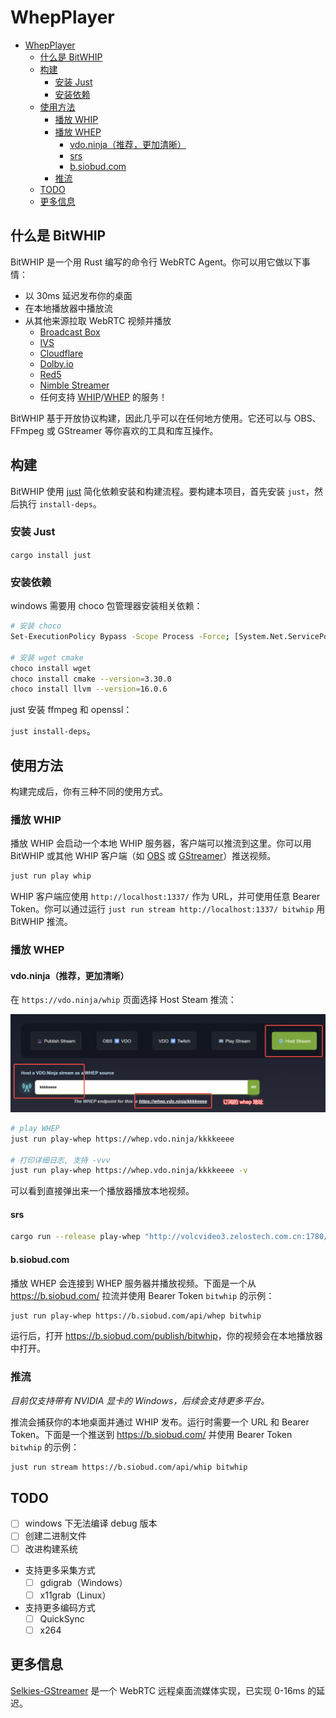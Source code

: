 # WhepPlayer

- [WhepPlayer](#whepplayer)
  - [什么是 BitWHIP](#什么是-bitwhip)
  - [构建](#构建)
    - [安装 Just](#安装-just)
    - [安装依赖](#安装依赖)
  - [使用方法](#使用方法)
    - [播放 WHIP](#播放-whip)
    - [播放 WHEP](#播放-whep)
      - [vdo.ninja（推荐，更加清晰）](#vdoninja推荐更加清晰)
      - [srs](#srs)
      - [b.siobud.com](#bsiobudcom)
    - [推流](#推流)
  - [TODO](#todo)
  - [更多信息](#更多信息)

## 什么是 BitWHIP

BitWHIP 是一个用 Rust 编写的命令行 WebRTC Agent。你可以用它做以下事情：

- 以 30ms 延迟发布你的桌面
- 在本地播放器中播放流
- 从其他来源拉取 WebRTC 视频并播放
  - [Broadcast Box](https://github.com/glimesh/broadcast-box)
  - [IVS](https://aws.amazon.com/ivs/)
  - [Cloudflare](https://developers.cloudflare.com/stream/webrtc-beta/)
  - [Dolby.io](https://docs.dolby.io/streaming-apis/reference/whip_whippublish)
  - [Red5](https://www.red5.net/docs/special/user-guide/whip-whep-configuration/)
  - [Nimble Streamer](https://softvelum.com/nimble/)
  - 任何支持 [WHIP](https://datatracker.ietf.org/doc/draft-ietf-wish-whip/)/[WHEP](https://datatracker.ietf.org/doc/draft-murillo-whep/) 的服务！

BitWHIP 基于开放协议构建，因此几乎可以在任何地方使用。它还可以与 OBS、FFmpeg 或 GStreamer 等你喜欢的工具和库互操作。

## 构建

BitWHIP 使用 [just](https://github.com/casey/just) 简化依赖安装和构建流程。要构建本项目，首先安装 `just`，然后执行 `install-deps`。

### 安装 Just

`cargo install just`

### 安装依赖

windows 需要用 choco 包管理器安装相关依赖：

```bash
# 安装 choco
Set-ExecutionPolicy Bypass -Scope Process -Force; [System.Net.ServicePointManager]::SecurityProtocol = [System.Net.ServicePointManager]::SecurityProtocol -bor 3072; iex ((New-Object System.Net.WebClient).DownloadString('https://community.chocolatey.org/install.ps1'))

# 安装 wget cmake
choco install wget
choco install cmake --version=3.30.0
choco install llvm --version=16.0.6
```

just 安装 ffmpeg 和 openssl：

`just install-deps`。

## 使用方法

构建完成后，你有三种不同的使用方式。

### 播放 WHIP

播放 WHIP 会启动一个本地 WHIP 服务器，客户端可以推流到这里。你可以用 BitWHIP 或其他 WHIP 客户端（如 [OBS](https://obsproject.com/) 或 [GStreamer](https://gstreamer.freedesktop.org/)）推送视频。

```bash
just run play whip
```

WHIP 客户端应使用 `http://localhost:1337/` 作为 URL，并可使用任意 Bearer Token。你可以通过运行 `just run stream http://localhost:1337/ bitwhip` 用 BitWHIP 推流。

### 播放 WHEP

#### vdo.ninja（推荐，更加清晰）

在 `https://vdo.ninja/whip` 页面选择 Host Steam 推流：

![vdo.ninja-host-stream](./image/vdo.ninja-host-stream.png)

```bash
# play WHEP
just run play-whep https://whep.vdo.ninja/kkkkeeee

# 打印详细日志, 支持 -vvv
just run play-whep https://whep.vdo.ninja/kkkkeeee -v
```

可以看到直接弹出来一个播放器播放本地视频。

#### srs

```bash
cargo run --release play-whep "http://volcvideo3.zelostech.com.cn:1780/rtc/v1/whep/?app=live&stream=ZL12353/bleft"
```

#### b.siobud.com

播放 WHEP 会连接到 WHEP 服务器并播放视频。下面是一个从 <https://b.siobud.com/> 拉流并使用 Bearer Token `bitwhip` 的示例：

```bash
just run play-whep https://b.siobud.com/api/whep bitwhip
```

运行后，打开 <https://b.siobud.com/publish/bitwhip>，你的视频会在本地播放器中打开。

### 推流

*目前仅支持带有 NVIDIA 显卡的 Windows，后续会支持更多平台。*

推流会捕获你的本地桌面并通过 WHIP 发布。运行时需要一个 URL 和 Bearer Token。下面是一个推送到 <https://b.siobud.com/> 并使用 Bearer Token `bitwhip` 的示例：

```bash
just run stream https://b.siobud.com/api/whip bitwhip
```

## TODO

- [ ] windows 下无法编译 debug 版本
- [ ] 创建二进制文件
- [ ] 改进构建系统
- 支持更多采集方式
  - [ ] gdigrab（Windows）
  - [ ] x11grab（Linux）
- 支持更多编码方式
  - [ ] QuickSync
  - [ ] x264

## 更多信息

[Selkies-GStreamer](https://github.com/selkies-project/selkies-gstreamer) 是一个 WebRTC 远程桌面流媒体实现，已实现 0-16ms 的延迟。
